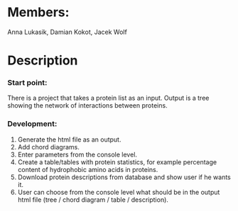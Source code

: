 # Members:

Anna Lukasik, Damian Kokot, Jacek Wolf

# Description

### Start point:

There is a project that takes a protein list as an input. Output is a tree showing the network of interactions between proteins.

### Development:

<ol type="1">
  <li>Generate the html file as an output.</li>
  <li>Add chord diagrams.</li>
  <li>Enter parameters from the console level.</li>
  <li>Create a table/tables with protein statistics, for example percentage content of hydrophobic amino acids in proteins.</li>
  <li>Download protein descriptions from database and show user if he wants it.</li>
  <li>User can choose from the console level what should be in the output html file (tree / chord diagram / table / description).</li>
